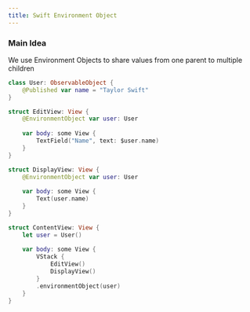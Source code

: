```yaml
---
title: Swift Environment Object
---
```


### Main Idea

We use Environment Objects to share values from one parent to multiple children 

```swift
class User: ObservableObject {
    @Published var name = "Taylor Swift"
}

struct EditView: View {
    @EnvironmentObject var user: User
    
    var body: some View {
        TextField("Name", text: $user.name)
    }
}

struct DisplayView: View {
    @EnvironmentObject var user: User
    
    var body: some View {
        Text(user.name)
    }
}

struct ContentView: View {
    let user = User()
    
    var body: some View {
        VStack {
            EditView()
            DisplayView()
        }
        .environmentObject(user)
    }
}
```
